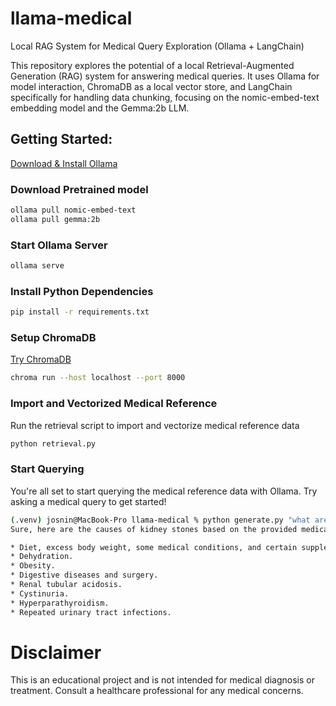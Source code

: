 # llama-medical

Local RAG System for Medical Query Exploration (Ollama + LangChain)

This repository explores the potential of a local Retrieval-Augmented Generation (RAG) system for answering medical queries. It uses Ollama for model interaction,  ChromaDB as a local vector store, and LangChain specifically for handling data chunking, focusing on the nomic-embed-text embedding model and the Gemma:2b LLM.



## Getting Started:
[Download & Install Ollama](https://ollama.com/)
### Download Pretrained model
```bash
ollama pull nomic-embed-text
ollama pull gemma:2b
```
### Start Ollama Server
```bash
ollama serve
```

### Install Python Dependencies
```bash
pip install -r requirements.txt
```

### Setup ChromaDB
[Try ChromaDB](https://docs.trychroma.com/getting-started)
```bash
chroma run --host localhost --port 8000
```

### Import and Vectorized Medical Reference
Run the retrieval script to import and vectorize medical reference data
```python
python retrieval.py
```

### Start Querying
You're all set to start querying the medical reference data with Ollama. Try asking a medical query to get started!
```bash
(.venv) josnin@MacBook-Pro llama-medical % python generate.py "what are the causes of kidney stones?"
Sure, here are the causes of kidney stones based on the provided medical text references:

* Diet, excess body weight, some medical conditions, and certain supplements and medications.
* Dehydration.
* Obesity.
* Digestive diseases and surgery.
* Renal tubular acidosis.
* Cystinuria.
* Hyperparathyroidism.
* Repeated urinary tract infections.
```



# Disclaimer
This is an educational project and is not intended for medical diagnosis or treatment. Consult a healthcare professional for any medical concerns.
